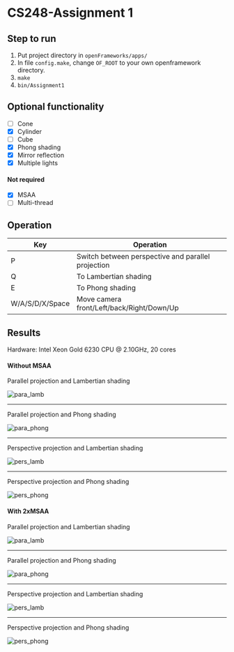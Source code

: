# CS248-Assignment 1

## Step to run

1. Put project directory in `openFrameworks/apps/`
2. In file `config.make`, change `OF_ROOT` to your own openframework directory.
3. `make`
4. `bin/Assignment1`

## Optional functionality

- [ ] Cone
- [x] Cylinder
- [ ] Cube
- [x] Phong shading
- [x] Mirror reflection
- [x] Multiple lights

#### Not required

- [x] MSAA
- [ ] Multi-thread

## Operation
| Key             | Operation                                          |
| --------------- | -------------------------------------------------- |
| P               | Switch between perspective and parallel projection |
| Q               | To Lambertian shading                              |
| E               | To Phong shading                                   |
| W/A/S/D/X/Space | Move camera front/Left/back/Right/Down/Up          |

## Results

Hardware: Intel Xeon Gold 6230 CPU @ 2.10GHz, 20 cores


#### Without MSAA

Parallel projection and Lambertian shading

![para_lamb](images/para_lamb.png)

---

Parallel projection and Phong shading

![para_phong](images/para_phong.png)

---

Perspective projection and Lambertian shading

![pers_lamb](images/pers_lamb.png)

---

Perspective projection and Phong shading

![pers_phong](images/pers_phong.png)

#### With 2xMSAA

Parallel projection and Lambertian shading

![para_lamb](images/para_lamb2x.png)

---

Parallel projection and Phong shading

![para_phong](images/para_phong2x.png)

---

Perspective projection and Lambertian shading

![pers_lamb](images/pers_lamb2x.png)

---

Perspective projection and Phong shading

![pers_phong](images/pers_phong2x.png)
